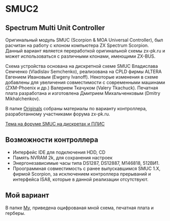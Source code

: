 # SMUC2

## Spectrum Multi Unit Controller

Оригинальный модуль SMUC (Scorpion & MOA Universal Controller), был расчитан на работу с клоном компьютера ZX Spectrum Scorpion.
Данный вариант является переработкой оригинальной схемы zx-pk.ru и может использоваться с различными клонами, имеющими ZX-BUS.

Схема устройства основана на дискретной схеме SMUC Владислава Семченко (Vladislav Semchenko), реализована на CPLD фирмы ALTERA Евгением Ивановым (Ewgeny Ivanoff).
Некоторые изменения в схеме добавлены для увеличения совместимости с современными машинами (ZXM-Phoenix и др.) Валерием Ткачуком (Valery Tkachuck).
Печатная плата разработана и изготовлена Дмитрием Михальченковым (Dmitry Mikhalchenkov).

В папке [Originals](Originals) собраны материалы по варианту контроллера, разработанному участниками форума zx-pk.ru.

[Тема на форуме SMUC на дискретах и ПЛИС](https://zx-pk.ru/threads/1360-smuc-na-diskretakh-i-plis.html)

## Возможности контроллера
* Интерфейс IDE для подключения HDD, CD
* Память NVRAM 2k, для сохранения настроек
* Энергонезависимые часы типа DS1287, DS12887, M146818, 512ВИ1.
* Проограммная совместимость с ранее выпускавшимся SMUC 1.X, фирмой Scorpion, за исключением контроллера прерываний и интерфейса ISA8, которые в данной реализации отсутствуют.


## Мой вариант
В папке [My](My), приведена оцифрованая мной схема, печатная плата и герберы.


